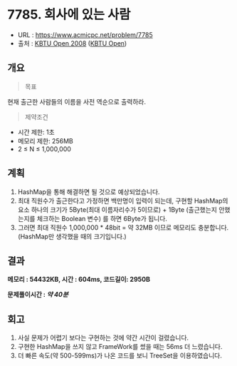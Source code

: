 # 7785. 회사에 있는 사람

- URL :  https://www.acmicpc.net/problem/7785
- 출처 : [KBTU Open 2008](https://www.acmicpc.net/category/detail/938) ([KBTU Open](https://www.acmicpc.net/category/222))



## 개요

> 목표

현재 출근한 사람들의 이름을 사전 역순으로 출력하라.



> 제약조건

- 시간 제한: 1초
- 메모리 제한: 256MB
- 2 ≤ N ≤ 1,000,000





## 계획

1. HashMap을 통해 해결하면 될 것으로 예상되었습니다.
2. 최대 직원수가 출근한다고 가정하면 백만명이 입력이 되는데, 구현할 HashMap의 요소 하나의 크기가 5Byte(최대 이름자리수가 5이므로) + 1Byte (출근했는지 안했는지를 체크하는 Boolean 변수) 를 하면 6Byte가 됩니다.
3. 그러면 최대 직원수 1,000,000 * 48bit = 약 32MB 이므로 메모리도 충분합니다. (HashMap만 생각했을 때의 크기입니다.)



## 결과

**메모리 : 54432KB, 시간 : 604ms, 코드길이: 2950B**

**문제풀이시간 : *약  40분***



## 회고

1. 사실 문제가 어렵기 보다는 구현하는 것에 약간 시간이 걸렸습니다.
2. 구현한 HashMap을 쓰지 않고 FrameWork를 썼을 때는 56ms 더 느렸습니다.
3. 더 빠른 속도(약 500-599ms)가 나온 코드를 보니 TreeSet을 이용하였습니다.